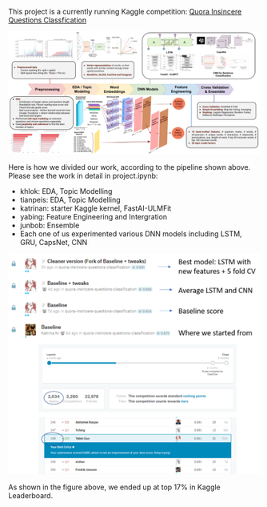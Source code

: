 This project is a currently running Kaggle competition: [Quora Insincere Questions Classfication](https://www.kaggle.com/c/quora-insincere-questions-classification)

![approach](./images/approach.png)  

Here is how we divided our work, according to the pipeline shown above. Please see the work in detail in project.ipynb: 
- khlok: EDA, Topic Modelling
- tianpeis: EDA, Topic Modelling
- katrinan: starter Kaggle kernel, FastAI-ULMFit  
- yabing: Feature Engineering and Intergration
- junbob: Ensemble
- Each one of us experimented various DNN models including LSTM, GRU, CapsNet, CNN

![Result](./images/result.png)

As shown in the figure above, we ended up at top 17% in Kaggle Leaderboard.